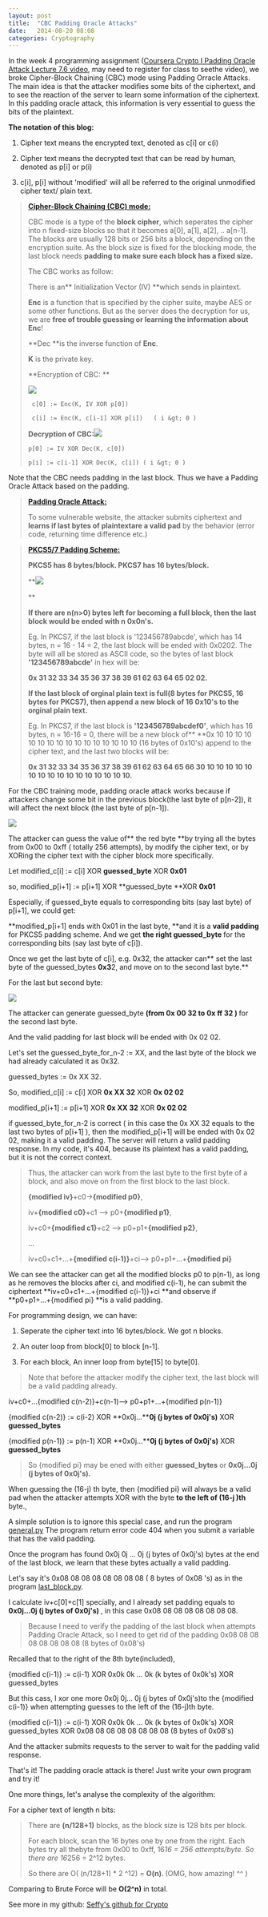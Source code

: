 ```yaml
---
layout: post
title:  "CBC Padding Oracle Attacks"
date:   2014-08-20 08:08
categories: Cryptography
---
```


In the week 4 programming assignment ([Coursera Crypto I Padding Oracle Attack Lecture 7.6 video](https://class.coursera.org/crypto-011/lecture/view?lecture_id=38), may need to register for class to seethe video), we broke Cipher-Block Chaining (CBC) mode using Padding Orracle Attacks. The main idea is that the attacker modifies some bits of the ciphertext, and to see the reaction of the server to learn some information of the ciphertext. In this padding oracle attack, this information is very essential to guess the bits of the plaintext.

**The notation of this blog:**

1. Cipher text means the encrypted text, denoted as c[i] or c(i)

2. Cipher text means the decrypted text that can be read by human, denoted as p[i] or p(i)

2. c[i], p[i] without &#39;modified&#39; will all be referred to the original unmodified cipher text/ plain text.

> [**Cipher-Block Chaining (CBC) mode:**](http://en.wikipedia.org/wiki/Cipher_block_chaining)
> 
> CBC mode is a type of the **block cipher**, which seperates the cipher into n fixed-size blocks so that it becomes a[0], a[1], a[2], .. a[n-1]. The blocks are usually 128 bits or 256 bits a block, depending on the encryption suite. As the block size is fixed for the blocking mode, the last block needs **padding to make sure each block has a fixed size.**
> 
> The CBC works as follow: 
> 
> There is an** Initialization Vector (IV) **which sends in plaintext. 
> 
> **Enc** is a function that is specified by the cipher suite, maybe AES or some other functions. But as the server does the decryption for us, we are **free of trouble guessing or learning the information about Enc**!
> 
> **Dec **is the inverse function of **Enc**.
> 
> **K** is the private key.
> 
> **Encryption of CBC:    **
> 
> ![](http://imglf2.ph.126.net/UnVi3ZY0IM7oF8VTetjvKw==/6608766371352765476.png)
> 
>      c[0] := Enc(K, IV XOR p[0])
> 
>      c[i] := Enc(K, c[i-1] XOR p[i])   ( i &gt; 0 )      
> 
> **Decryption of CBC:**![](http://imglf0.ph.126.net/kMQ4JIdGWNHZy-Q6YEkmWw==/6619128168932564967.png)
> 
>     p[0] := IV XOR Dec(K, c[0])
> 
>     p[i] := c[i-1] XOR Dec(K, c[i]) ( i &gt; 0 )

Note that the CBC needs padding in the last block. Thus we have a Padding Oracle Attack based on the padding.

> [**Padding Oracle Attack:**](http://en.wikipedia.org/wiki/Padding_oracle) 
> 
> To some vulnerable website, the attacker submits ciphertext and **learns if last bytes of plaintextare a valid pad** by the behavior (error code, returning time difference etc.)

> [**PKCS5/7 Padding Scheme:**](http://en.wikipedia.org/wiki/PKCS)
> 
> **PKCS5 has 8 bytes/block. PKCS7 has 16 bytes/block.**
> 
> **![](http://imglf0.ph.126.net/npak0ILzp3AC4neaWfK8VA==/6608904909817864893.png)
> 
> **
> 
> **If there are n(n&gt;0) bytes left for becoming a full block, then the last block would be ended with n 0x0n&#39;s.**
> 
> Eg. In PKCS7, if the last block is &#39;123456789abcde&#39;, which has 14 bytes, n = 16 - 14 = 2, the last block will be ended with 0x0202. The byte will all be stored as ASCII code, so the bytes of last block **&#39;123456789abcde&#39;** in hex will be:
> 
> **0x 31 32 33 34 35 36 37 38 39 61 62 63 64 65 02 02.**
> 
> **If the last block of orginal plain text is full(8 bytes for PKCS5, 16 bytes for PKCS7), then append a new block of 16 0x10&#39;s to the orginal plain text.**
> 
> Eg. In PKCS7, if the last block is **&#39;123456789abcdef0&#39;**, which has 16 bytes, n = 16-16 = 0, there will be a new block of** **0x 10 10 10 10 10 10 10 10 10 10 10 10 10 10 10 10 (16 bytes of 0x10&#39;s) append to the cipher text, and the last two blocks will be:
> 
> **0x 31 32 33 34 35 36 37 38 39 61 62 63 64 65 66 30 10 10 10 10 10 10 10 10 10 10 10 10 10 10 10 10.**

For the CBC training mode, padding oracle attack works because if attackers change some bit in the previous block(the last byte of p[n-2]), it will affect the next block (the last byte of p[n-1]).

![](http://imglf0.ph.126.net/0-G9AS8o_62qoWrND2xvag==/6619512998002287408.png)

The attacker can guess the value of** the red byte **by trying all the bytes from 0x00 to 0xff ( totally 256 attempts), by modify the cipher text, or by XORing the cipher text with the cipher block more specifically.

Let  modified_c[i] := c[i] XOR **guessed_byte** XOR **0x01**

so, modified_p[i+1] := p[i+1] XOR **guessed_byte **XOR **0x01**

Especially, if guessed_byte equals to corresponding bits (say last byte) of p[i+1], we could get:

**modified_p[i+1] ends with 0x01 in the last byte, **and it is a **valid padding** for PKCS5 padding scheme. And we get **the right guessed_<strong>byte** </strong>for the corresponding bits (say last byte of c[i]).

Once we get the last byte of c[i], e.g. 0x32, the attacker can** set the last byte of the guessed_bytes **0x3**2, and move on to the second last byte.**

For the last but second byte:

![](http://imglf0.ph.126.net/LFaWNOIZcoM4ysgOYMdoQA==/6619522893606936948.png)

The attacker can generate guessed_byte <strong> (from 0x 00 32 to 0x ff 32 ) </strong>for the second last byte. 

And the valid padding for last block will be ended with 0x 02 02.

Let&#39;s set the guessed_byte_for_n-2 := XX, and the last byte of the block we had already calculated it as 0x32.

guessed_bytes := 0x XX 32.

So, modified_c[i] := c[i] XOR **0x XX 32** XOR **0x 02 02**

modified_p[i+1] := p[i+1] XOR **0x XX 32** XOR **0x 02 02**

if guessed_byte_for_n-2 is correct ( in this case the 0x XX 32 equals to the last two bytes of p[i+1] ), then the modified_p[i+1] will be ended with 0x 02 02, making it a valid padding. The server will return a valid padding response. In my code, it&#39;s 404, because its plaintext has a valid padding, but it is not the correct context.

> Thus, the attacker can work from the last byte to the first byte of a block, and also move on from the first block to the last block.
> 
> **{modified iv}**+c0-&gt;**{modified p0}**,
> 
> iv+**{modified c0}**+c1 --&gt; p0+**{modified p1}**,
> 
> iv+c0+**{modified c1}**+c2 --&gt; p0+p1+**{modified p2}**,
> 
> ...
> 
> iv+c0+c1+...+**{modified c(i-1)}**+ci--&gt; p0+p1+...+**{modified pi}**




We can see the attacker can get all the modified blocks p0 to p(n-1), as long as he removes the blocks after ci, and modified c(i-1), he can submit the ciphertext  **iv+c0+c1+...+{modified c(i-1)}+ci **and observe if **p0+p1+...+{modified pi} **is a valid padding.

For programming design, we can have:

1.  Seperate the cipher text into 16 bytes/block. We got n blocks.

2.  An outer loop from block[0] to block [n-1].

3.  For each block, An inner loop from byte[15] to byte[0].

> Note that before the attacker modify the cipher text, the last block will be a valid padding already.

 iv+c0+...{modified c(n-2)}+c(n-1)--&gt; p0+p1+...+{modified p(n-1)}

{modified c(n-2)} :=  c(i-2) XOR **0x0j...****0j (j bytes of 0x0j&#39;s)** XOR **guessed_bytes**

{modified p(n-1)} :=  p(n-1) XOR **0x0j...****0j (j bytes of 0x0j&#39;s)** XOR **guessed_bytes**



> So {modified pi} may be ened with either **guessed_bytes** or <strong>0x0j...0j (j bytes of 0x0j&#39;s).</strong>

When guessing the (16-j) th byte, then {modified pi} will always be a valid pad when the attacker attempts XOR with the byte **to the left of (16-j )th** byte., 

A simple solution is to ignore this special case, and run the program [general.py](https://github.com/SeffyVon/Crypto-011/blob/master/ex4_CBCPaddingOracleAttack_General.py) The program return error code 404 when you submit a variable that has the valid padding.

Once the program has found 0x0j 0j ... 0j (j bytes of 0x0j&#39;s) bytes at the end of the last block, we learn that these bytes actually a valid padding. 

Let&#39;s say it&#39;s 0x08 08 08 08 08 08 08 08 ( 8 bytes of 0x08 &#39;s) as in the program [last_block.py](https://github.com/SeffyVon/Crypto-011/blob/master/ex4_CBCPaddingOracleAttack_LastBlock.py).

I calculate iv+c[0]+c[1] specially, and I already set padding equals to <strong>0x0j...0j (j bytes of 0x0j&#39;s) </strong>, in this case 0x08 08 08 08 08 08 08 08.

> Because I need to verify the padding of the last block when attempts Padding Oracle Attack, so I need to get rid of the padding 0x08 08 08 08 08 08 08 08 (8 bytes of 0x08&#39;s)

Recalled that to the right of the 8th byte(included),

{modified c(i-1)} := c(i-1) XOR 0x0k 0k ... 0k (k bytes of 0x0k&#39;s) XOR guessed_bytes

But this cass, I xor one more 0x0j 0j... 0j (j bytes of 0x0j&#39;s)to the {modified c(i-1)} when attempting guesses to the left of the (16-j)th byte.

{modified c(i-1)} := c(i-1) XOR 0x0k 0k ... 0k (k bytes of 0x0k&#39;s) XOR guessed_bytes  XOR 0x08 08 08 08 08 08 08 08 (8 bytes of 0x08&#39;s)

And the attacker submits requests to the server to wait for the padding valid response.

That&#39;s it! The padding oracle attack is there! Just write your own program and try it! 

One more things, let&#39;s analyse the complexity of the algorithm:

For a cipher text of length n bits:

> There are **(n/128+1)** blocks, as the block size is 128 bits per block.
> 
> For each block, scan the 16 bytes one by one from the right. Each bytes try all thebyte from 0x00 to 0xff, 16*16 = 256 attempts/byte. So there are 16*256 = 2^12 bytes.
> 
> So there are O( (n/128+1) * 2 ^12) = **<strong> O(n). </strong>** (OMG, how amazing! ^^ )

Comparing to Brute Force will be **O(2^n)** in total. 

See more in my github: [Seffy&#39;s github for Crypto](https://github.com/SeffyVon/Crypto-011/)